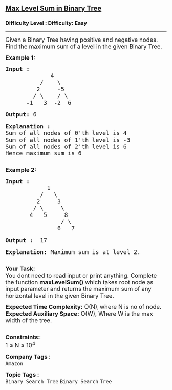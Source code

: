 <h2><a href="https://www.geeksforgeeks.org/problems/max-level-sum-in-binary-tree--170647/1?page=2&category=Tree,Binary%20Search%20Tree,DFS,BFS&sortBy=difficulty">Max Level Sum in Binary Tree</a></h2><h3>Difficulty Level : Difficulty: Easy</h3><hr><div class="problems_problem_content__Xm_eO"><p><span style="font-size:18px">Given a Binary Tree having positive and negative nodes. Find the maximum sum of a level in the given Binary Tree.</span></p>

<p><strong><span style="font-size:18px">Example 1:</span></strong></p>

<pre><span style="font-size:18px"><strong>Input :               </strong>
             4
          /    \
         2     -5
        / \    / \
      -1   3  -2  6</span>

<span style="font-size:18px"><strong>Output:</strong> 6</span>

<span style="font-size:18px"><strong>Explanation :</strong>
Sum of all nodes of 0'th level is 4
Sum of all nodes of 1'th level is -3
Sum of all nodes of 2'th level is 6
Hence maximum sum is 6</span></pre>

<p><br>
<span style="font-size:18px"><strong>Example 2:</strong></span></p>

<pre><span style="font-size:18px"><strong>Input :          </strong>
            1
          /   \
         2     3
        / \     \
       4   5     8
                / \
               6   7  </span>

<span style="font-size:18px"><strong>Output : </strong> 17</span>

<span style="font-size:18px"><strong>Explanation: </strong>Maximum sum is at level 2.</span></pre>

<p><br>
<span style="font-size:18px"><strong>Your Task: &nbsp;</strong><br>
You dont need to read input or print anything. Complete the function <strong>maxLevelSum()</strong> which takes root node as input parameter and returns the maximum sum of any horizontal level in the given Binary Tree.</span></p>

<p><span style="font-size:18px"><strong>Expected Time Complexity:</strong> O(N)</span>, <span style="font-size:18px">where N is no of node.</span><br>
<span style="font-size:18px"><strong>Expected Auxiliary Space:</strong> O(W), Where W is the max width of the tree.</span></p>

<p><br>
<span style="font-size:18px"><strong>Constraints:</strong><br>
1 ≤ N ≤ 10<sup>4</sup></span></p>
</div><p><span style=font-size:18px><strong>Company Tags : </strong><br><code>Amazon</code>&nbsp;<br><p><span style=font-size:18px><strong>Topic Tags : </strong><br><code>Binary Search Tree</code>&nbsp;<code>Binary Search</code>&nbsp;<code>Tree</code>&nbsp;
